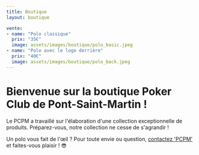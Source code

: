 ```yaml
---
title: Boutique
layout: boutique

vente:
- name: "Polo classique"
  prix: "35€"
  image: assets/images/boutique/polo_basic.jpeg
- name: "Polo avec le logo derrière"
  prix: "40€"
  image: assets/images/boutique/polo_back.jpeg
---
```


# Bienvenue sur la boutique Poker Club de Pont-Saint-Martin !

Le PCPM a travaillé sur l'élaboration d'une collection exceptionnelle de produits.
Préparez-vous, notre collection ne cesse de s'agrandir !

Un polo vous fait de l'œil ? Pour toute envie ou question, <a href="/#contact">contactez 'PCPM'</a> et faites-vous plaisir ! 😎
